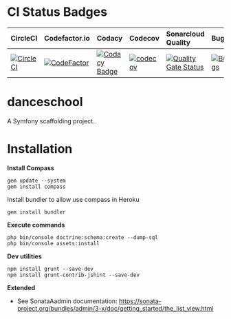 CI Status Badges
=============
| CircleCI | Codefactor.io | Codacy | Codecov | Sonarcloud Quality | Bugs
| ------ | :-------- | :-------- | :-------- | :-------- | :-------- 
| [![CircleCI](https://circleci.com/gh/jacanales/danceschool.svg?style=svg)](https://circleci.com/gh/jacanales/danceschool) | [![CodeFactor](https://www.codefactor.io/repository/github/jacanales/danceschool/badge)](https://www.codefactor.io/repository/github/jacanales/danceschool) | [![Codacy Badge](https://api.codacy.com/project/badge/Grade/e3e5fc28bf1346cdb365136ac765a892)](https://www.codacy.com?utm_source=git@bitbucket.org&amp;utm_medium=referral&amp;utm_content=jacanales/danceschool&amp;utm_campaign=Badge_Grade) | [![codecov](https://codecov.io/gh/jacanales/danceschool/branch/master/graph/badge.svg)](https://codecov.io/gh/jacanales/danceschool) | [![Quality Gate Status](https://sonarcloud.io/api/project_badges/measure?project=jacanales_danceschool&metric=alert_status)](https://sonarcloud.io/dashboard?id=jacanales_danceschool) | [![Bugs](https://sonarcloud.io/api/project_badges/measure?project=jacanales_danceschool&metric=bugs)](https://sonarcloud.io/dashboard?id=jacanales_danceschool)

danceschool
=======

A Symfony scaffolding project.

Installation
============

**Install Compass**
```
gem update --system
gem install compass
```

Install bundler to allow use compass in Heroku
```
gem install bundler
```


**Execute commands**
```
php bin/console doctrine:schema:create --dump-sql
php bin/console assets:install
```

**Dev utilities**
```
npm install grunt --save-dev
npm install grunt-contrib-jshint --save-dev
```

**Extended**
- See SonataAadmin documentation: https://sonata-project.org/bundles/admin/3-x/doc/getting_started/the_list_view.html
